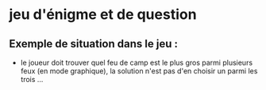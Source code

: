 jeu d'énigme et de question 
===========================

Exemple de situation dans le jeu :
----------------------------------


 - le joueur doit trouver quel feu de camp est le plus gros parmi plusieurs feux (en mode graphique), la solution n'est pas d'en choisir un parmi les trois ...
